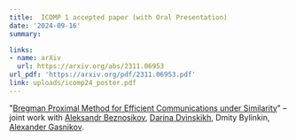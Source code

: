 ```yaml
---
title:  ICOMP 1 accepted paper (with Oral Presentation)
date: '2024-09-16'
summary:

links:
- name: arXiv
  url: https://arxiv.org/abs/2311.06953
url_pdf: 'https://arxiv.org/pdf/2311.06953.pdf'
link: uploads/icomp24_poster.pdf
---
```

"[Bregman Proximal Method for Efficient Communications under Similarity](https://arxiv.org/abs/2311.06953)" – joint work with [Aleksandr Beznosikov](https://anbeznosikov.github.io/index.html), [Darina Dvinskikh](https://scholar.google.com/citations?hl=ru&user=TsOXQ-8AAAAJ), Dmity Bylinkin, [Alexander Gasnikov](https://scholar.google.com/citations?user=AmeE8qkAAAAJ).
